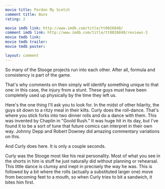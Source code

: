```yaml
---
movie title: Pardon My Scotch
comment title: Buns
rating: 2

movie imdb link: http://www.imdb.com/title/tt0026848/
comment imdb link: http://www.imdb.com/title/tt0026848/reviews-3
movie tmdb link: 
movie tmdb trailer: 
movie tmdb poster: 

layout: comment
---
```


So many of the Stooge projects run into each other. After all, formula and consistency is part of the game.

That's why comments on then simply will identify something unique to that one: in this case, the injury from a stunt. These guys must have been completely used up physically by the time they left us.

Here's the one thing I'll ask you to look for. In the midst of other hilarity, the guys sit down to a ritzy meal in their kilts. Curly does the roll-dance. That's where you stick forks into two dinner rolls and do a dance with them. This was invented by Chaplin in "Goold Rush." It was huge hit in its day, but I've found it to be a sort of tune that future comics can interpret in their own way. Johnny Depp and Robert Downey did amazing commentary variations on this.

And Curly does here. It is only a couple seconds.

Curly was the Stooge most like his real personality. Most of what you see in the shorts in him is stuff he just naturally did without planning or rehearsal. This little dance is clumsy and inept in precisely the way he was. This is followed by a bit where the rolls (actually a substituted larger one) move from becoming feet to a mouth, so when Curly tries to bit a sandwich, it bites him first.